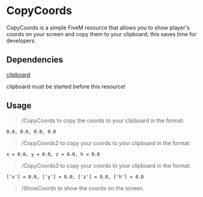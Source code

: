 # CopyCoords

CopyCoords is a simple FiveM resource that allows you to show player's coords on your screen and copy them to your clipboard, this saves time for developers

## Dependencies 

[clipboard](https://github.com/throwarray/clipboard)

clipboard must be started before this resource!

## Usage

> /CopyCoords to copy the coords to your clipboard in the format: 

`0.0, 0.0, 0.0, 0.0`

> /CopyCoords2 to copy your coords to your clipboard in the format: 

`x = 0.0, y = 0.0, z = 0.0, h = 0.0`

> /CopyCoords3 to copy your coords to your clipboard in the format: 

`['x'] = 0.0, ['y'] = 0.0, ['z'] = 0.0, ['h'] = 0.0`

> /ShowCoords to show the coords on the screen.


